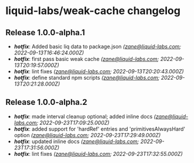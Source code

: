 # liquid-labs/weak-cache changelog


## Release 1.0.0-alpha.1
* _**hotfix**_: Added basic liq data to package.json _(zane@liquid-labs.com; 2022-09-13T16:46:24.000Z)_
* _**hotfix**_: first pass basic weak cache _(zane@liquid-labs.com; 2022-09-13T20:19:57.000Z)_
* _**hotfix**_: lint fixes _(zane@liquid-labs.com; 2022-09-13T20:20:43.000Z)_
* _**hotfix**_: define standard npm scripts _(zane@liquid-labs.com; 2022-09-13T20:21:28.000Z)_

## Release 1.0.0-alpha.2
* _**hotfix**_: made interval cleanup optional; added inline docs _(zane@liquid-labs.com; 2022-09-23T17:09:25.000Z)_
* _**hotfix**_: added support for 'hardRef' entries and 'primitivesAlwaysHard' option _(zane@liquid-labs.com; 2022-09-23T17:29:49.000Z)_
* _**hotfix**_: updated inline docs _(zane@liquid-labs.com; 2022-09-23T17:31:56.000Z)_
* _**hotfix**_: lint fixes _(zane@liquid-labs.com; 2022-09-23T17:32:55.000Z)_
